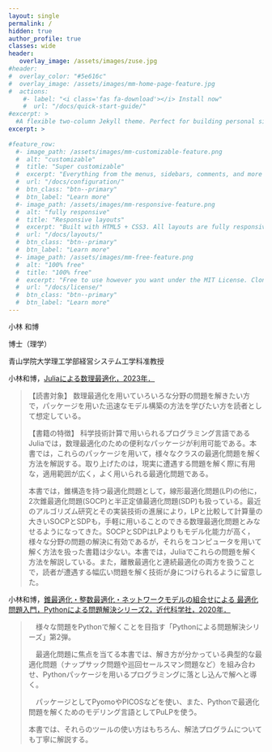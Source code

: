 ```yaml
---
layout: single
permalink: /
hidden: true
author_profile: true
classes: wide
header:
   overlay_image: /assets/images/zuse.jpg
#header:
#  overlay_color: "#5e616c"
#  overlay_image: /assets/images/mm-home-page-feature.jpg
#  actions:
    #- label: "<i class='fas fa-download'></i> Install now"
    #  url: "/docs/quick-start-guide/"
#excerpt: >
  #A flexible two-column Jekyll theme. Perfect for building personal sites, blogs, and portfolios.<br />
excerpt: >
   
#feature_row:
  #- image_path: /assets/images/mm-customizable-feature.png
  #  alt: "customizable"
  #  title: "Super customizable"
  #  excerpt: "Everything from the menus, sidebars, comments, and more can be configured or set with YAML Front Matter."
  #  url: "/docs/configuration/"
  #  btn_class: "btn--primary"
  #  btn_label: "Learn more"
  #- image_path: /assets/images/mm-responsive-feature.png
  #  alt: "fully responsive"
  #  title: "Responsive layouts"
  #  excerpt: "Built with HTML5 + CSS3. All layouts are fully responsive with helpers to augment your content."
  #  url: "/docs/layouts/"
  #  btn_class: "btn--primary"
  #  btn_label: "Learn more"
  #- image_path: /assets/images/mm-free-feature.png
  #  alt: "100% free"
  #  title: "100% free"
  #  excerpt: "Free to use however you want under the MIT License. Clone it, fork it, customize it... whatever!"
  #  url: "/docs/license/"
  #  btn_class: "btn--primary"
  #  btn_label: "Learn more"      
---
```



小林 和博

博士（理学）

青山学院大学理工学部経営システム工学科准教授

小林和博，[Juliaによる数理最適化，2023年．](https://www.coronasha.co.jp/np/isbn/9784339029345/)

>【読書対象】
>数理最適化を用いていろいろな分野の問題を解きたい方で，パッケージを用いた迅速なモデル構築の方法を学びたい方を読者として想定している。
>
>【書籍の特徴】
>科学技術計算で用いられるプログラミング言語であるJuliaでは，数理最適化のための便利なパッケージが利用可能である。本書では，これらのパッケージを用いて，様々なクラスの最適化問題を解く方法を解説する。取り上げたのは，現実に遭遇する問題を解く際に有用な，適用範囲が広く，よく用いられる最適化問題である。
>
>本書では，錐構造を持つ最適化問題として，線形最適化問題(LP)の他に，2次錐最適化問題(SOCP)と半正定値最適化問題(SDP)も扱っている。最近のアルゴリズム研究とその実装技術の進展により，LPと比較して計算量の大きいSOCPとSDPも，手軽に用いることのできる数理最適化問題とみなせるようになってきた。SOCPとSDPはLPよりもモデル化能力が高く，様々な分野の問題の解決に有効であるが，それらをコンピュータを用いて解く方法を扱った書籍は少ない。本書では，Juliaでこれらの問題を解く方法を解説している。また，離散最適化と連続最適化の両方を扱うことで，読者が遭遇する幅広い問題を解く技術が身につけられるように留意した。



小林和博，[錐最適化・整数最適化・ネットワークモデルの組合せによる 最適化問題入門，Pythonによる問題解決シリーズ2，近代科学社，2020年．](https://www.kindaikagaku.co.jp/information/kd0614.htm)

	
>　様々な問題をPythonで解くことを目指す「Pythonによる問題解決シリーズ」第2弾。
>
>　最適化問題に焦点を当てる本書では、解き方が分かっている典型的な最適化問題（ナップサック問題や巡回セールスマン問題など）を組み合わせ、Pythonパッケージを用いるプログラミングに落とし込んで解へと導く。
>
>　パッケージとしてPyomoやPICOSなどを使い、また、Pythonで最適化問題を解くためのモデリング言語としてPuLPを使う。
>
>本書では、それらのツールの使い方はもちろん、解法プログラムについても丁寧に解説する。
